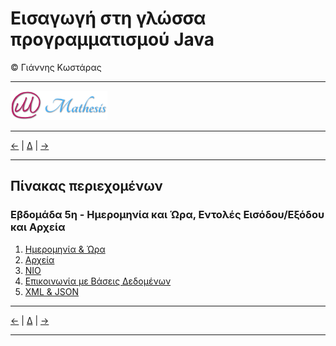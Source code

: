 # Εισαγωγή στη γλώσσα προγραμματισμού Java 
© Γιάννης Κωστάρας

---

[![Mathesis](../../assets/mathesis.png)](http://mathesis.cup.gr)

---

[<-](../Week4/README.md) | [Δ](../README.md) | [->](../Week6/README.md) 
 
---

## Πίνακας περιεχομένων
### Εβδομάδα 5η - Ημερομηνία και Ώρα, Εντολές Εισόδου/Εξόδου και Αρχεία
1. [Ημερομηνία & Ώρα](5.1-Date-Time/README.md) 
2. [Αρχεία](5.2-Files/README.md) 
3. [NIO](5.3-NIO/README.md) 
4. [Επικοινωνία με Βάσεις Δεδομένων](5.4-JDBC/README.md) 
5. [XML & JSON](5.5-XML-JSON/README.md) 

---

[<-](../Week4/README.md) | [Δ](../README.md) | [->](../Week6/README.md) 
 
---